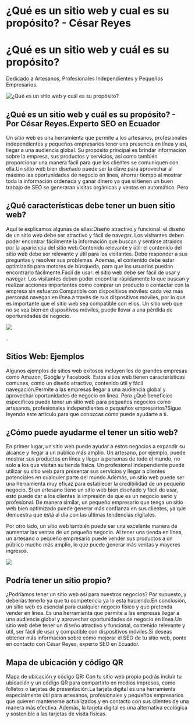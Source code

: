 # ¿Qué es un sitio web y cual es su propósito? - César Reyes
# ¿Qué es un sitio web y cuál es su propósito?
Dedicado a Artesanos, Profesionales Independientes y Pequeños Empresarios.
![¿Qué es un sitio web y cuál es su propósito?](https://cesarreyesjaramillo.com/wp-content/uploads/2023/04/asda.jpg)
## ¿Qué es un sitio web y cuál es su propósito? - Por César Reyes.Experto SEO en Ecuador
Un sitio web es una herramienta que permite a los artesanos, profesionales independientes y pequeños empresarios tener una presencia en línea y así, llegar a una audiencia global. Su propósito principal es brindar información sobre la empresa, sus productos y servicios, así como también proporcionar una manera fácil para que los clientes se comuniquen con ella.Un sitio web bien diseñado puede ser la clave para aprovechar al máximo las oportunidades de negocio en línea, ahorrar tiempo al mostrar toda la información ordenada y ganar dinero ya que si tienen un buen trabajo de SEO se generaran visitas orgánicas y ventas en automático. Pero
## ¿Qué características debe tener un buen sitio web?
Aquí te explicamos algunas de ellas:Diseño atractivo y funcional: el diseño de un sitio web debe ser atractivo y fácil de navegar. Los visitantes deben poder encontrar fácilmente la información que buscan y sentirse atraídos por la apariencia del sitio web.Contenido relevante y útil: el contenido del sitio web debe ser relevante y útil para los visitantes. Debe responder a sus preguntas y resolver sus problemas. Además, el contenido debe estar optimizado para motores de búsqueda, para que los usuarios puedan encontrarlo fácilmente.Fácil de usar: el sitio web debe ser fácil de usar y navegar. Los visitantes deben poder encontrar rápidamente lo que buscan y realizar acciones importantes como comprar un producto o contactar con la empresa sin esfuerzo.Compatible con dispositivos móviles: cada vez más personas navegan en línea a través de sus dispositivos móviles, por lo que es importante que el sitio web sea compatible con ellos. Un sitio web que no se vea bien en dispositivos móviles, puede llevar a una pérdida de oportunidades de negocio.
![](https://cesarreyesjaramillo.com/wp-content/uploads/2023/01/frame-about-nikicivi-3.png)
.
## Sitios Web: Ejemplos
Algunos ejemplos de sitios web exitosos incluyen los de grandes empresas como Amazon, Google y Facebook. Estos sitios web tienen características comunes, como un diseño atractivo, contenido útil y fácil navegación.Permite a las empresas llegar a una audiencia global y aprovechar oportunidades de negocio en línea. Pero ¿Qué beneficios específicos puede tener un sitio web para pequeños negocios como artesanos, profesionales independientes o pequeños empresarios?Sigue leyendo este artículo para que conozcas cómo puede ayudarte a ti.
## ¿Cómo puede ayudarme el tener un sitio web?
En primer lugar, un sitio web puede ayudar a estos negocios a expandir su alcance y llegar a un público más amplio. Un artesano, por ejemplo, puede mostrar sus productos en línea y llegar a personas de todo el mundo, no solo a los que visitan su tienda física. Un profesional independiente puede utilizar su sitio web para presentar sus servicios y llegar a clientes potenciales en cualquier parte del mundo.Además, un sitio web puede ser una herramienta muy eficaz para establecer la credibilidad de un pequeño negocio. Si un artesano tiene un sitio web bien diseñado y fácil de usar, esto puede dar a los clientes la impresión de que es un negocio serio y profesional. De manera similar, un pequeño empresario que tenga un sitio web bien optimizado puede generar más confianza en sus clientes, ya que demuestra que está al día con las últimas tendencias digitales.
Por otro lado, un sitio web también puede ser una excelente manera de aumentar las ventas de un pequeño negocio. Al tener una tienda en línea, un artesano o pequeño empresario puede vender sus productos a un público mucho más amplio, lo que puede generar más ventas y mayores ingresos.
![](https://cesarreyesjaramillo.com/wp-content/uploads/2023/01/frame-about-nikicivi-3.png)
## Podría tener un sitio propio?
¿Podríamos tener un sitio web así para nuestros negocios? Por supuesto, y deberías tenerlo ya que tu competencia ya lo esta haciendo.En conclusión, un sitio web es esencial para cualquier negocio físico y que pretenda vender en línea. Es una herramienta que permite a las empresas llegar a una audiencia global y aprovechar oportunidades de negocio en línea.Un sitio web debe tener un diseño atractivo y funcional, contenido relevante y útil, ser fácil de usar y compatible con dispositivos móviles.Si deseas obtener más información sobre cómo mejorar el SEO de tu sitio web, ponte en contacto con César Reyes, experto SEO en Ecuador.
## Mapa de ubicación y código QR
Mapa de ubicación y código QR: Con tu sitio web propio podrás incluir tu ubicación y un código QR para compartirlo en medios impresos, como folletos o tarjetas de presentación.La tarjeta digital es una herramienta especialmente útil para artesanos, profesionales y pequeños empresarios que quieren mantenerse actualizados y en contacto con sus clientes de una manera más efectiva. Además, la tarjeta digital es una alternativa ecológica y sostenible a las tarjetas de visita físicas.